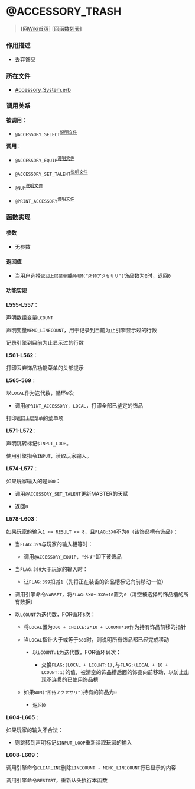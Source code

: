 ﻿# @ACCESSORY_TRASH

> [\[回Wiki首页\]](/Wiki) [\[回函数列表\]](/Wiki/erasqn_wiki/function/README.md)

### 作用描述

+ 丢弃饰品

### 所在文件

+ [Accessory_System.erb](/ERB/SHOP/Accessory_System.erb#L496-L551)

### 调用关系

**被调用**：

+ `@ACCESSORY_SELECT`<sup>[说明文件](/Wiki/erasqn_wiki/function/a/accessory_select.md)</sup>

**调用**：

+ `@ACCESSORY_EQUIP`<sup>[说明文件](/Wiki/erasqn_wiki/function/a/accessory_equip.md)</sup>

+ `@ACCESSORY_SET_TALENT`<sup>[说明文件](/Wiki/erasqn_wiki/function/a/accessory_set_talent.md)</sup>

+ `@NUM`<sup>[说明文件](/Wiki/erasqn_wiki/function/n/num.md)</sup>

+ `@PRINT_ACCESSORY`<sup>[说明文件](/Wiki/erasqn_wiki/function/p/print_accessory.md)</sup>

### 函数实现

#### 参数

+ 无参数

#### 返回值

+ 当用户选择`返回上层菜单`或`@NUM("所持アクセサリ")`饰品数为`0`时，返回`0`

#### 功能实现

**L555-L557**：

声明数组变量`LCOUNT`

声明变量`MEMO_LINECOUNT`，用于记录到目前为止引擎显示过的行数

记录引擎到目前为止显示过的行数

**L561-L562**：

打印丢弃饰品功能菜单的头部提示

**L565-569**：

以`LOCAL`作为迭代数，循环`8`次

  + 调用`@PRINT_ACCESSORY, LOCAL`，打印全部已鉴定的饰品

打印`返回上层菜单`的菜单项

**L571-L572**：

声明跳转标记`$INPUT_LOOP`。

使用引擎指令`INPUT`，读取玩家输入。

**L574-L577**：

如果玩家输入的是`100`：

  + 调用`@ACCESSORY_SET_TALENT`更新MASTER的天赋

  + 返回`0`

**L578-L603**：

如果玩家的输入`1 <= RESULT <= 8`，且`FLAG:3X0`不为`0`（该饰品槽有饰品）：

  + 当`FLAG:399`与玩家的输入相等时：

    + 调用`@ACCESSORY_EQUIP, "外す"`卸下该饰品

  + 当`FLAG:399`大于玩家的输入时：

    + 让`FLAG:399`扣减`1`（先将正在装备的饰品槽标记向前移动一位）

  + 调用引擎命令`VARSET`，将`FLAG:3X0～3X0+10`置为`0`（清空被选择的饰品槽的所有数据）

  + 以`LCOUNT`为迭代数，FOR循环`8`次：

      + 将`LOCAL`置为`300 + CHOICE:2*10 + LCOUNT*10`作为持有饰品前移的指针

      + 当`LOCAL`指针大于或等于`380`时，则说明所有饰品都已经完成移动

        + 以`LCOUNT:1`为迭代数，FOR循环`10`次：

          + 交换`FLAG:(LOCAL + LCOUNT:1),`与`FLAG:(LOCAL + 10 + LCOUNT:1)`的值，被清空的饰品槽后面的饰品向前移动，以防止出现不连贯的已使用饰品槽

    + 如果`NUM("所持アクセサリ")`持有的饰品为`0`

      + 返回`0`

**L604-L605**：

如果玩家的输入不合法：

  + 则跳转到声明标记`$INPUT_LOOP`重新读取玩家的输入

**L608-L609**：

调用引擎命令`CLEARLINE`删除`LINECOUNT - MEMO_LINECOUNT`行已显示的内容

调用引擎命令`RESTART`，重新从头执行本函数
